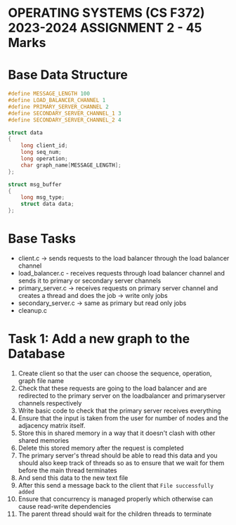 # OPERATING SYSTEMS (CS F372) 2023-2024 ASSIGNMENT 2 - 45 Marks

# Base Data Structure

```c
#define MESSAGE_LENGTH 100
#define LOAD_BALANCER_CHANNEL 1
#define PRIMARY_SERVER_CHANNEL 2
#define SECONDARY_SERVER_CHANNEL_1 3
#define SECONDARY_SERVER_CHANNEL_2 4

struct data
{
    long client_id;
    long seq_num;
    long operation;
    char graph_name[MESSAGE_LENGTH];
};

struct msg_buffer
{
    long msg_type;
    struct data data;
};
```

# Base Tasks

-   client.c -> sends requests to the load balancer through the load balancer channel
-   load_balancer.c - receives requests through load balancer channel and sends it to primary or secondary server channels
-   primary_server.c -> receives requests on primary server channel and creates a thread and does the job -> write only jobs
-   secondary_server.c -> same as primary but read only jobs
-   cleanup.c

# Task 1: Add a new graph to the Database

1. Create client so that the user can choose the sequence, operation, graph file name
2. Check that these requests are going to the load balancer and are redirected to the primary server on the loadbalancer and primaryserver channels respectively
3. Write basic code to check that the primary server receives everything
4. Ensure that the input is taken from the user for number of nodes and the adjacency matrix itself.
5. Store this in shared memory in a way that it doesn't clash with other shared memories
6. Delete this stored memory after the request is completed
7. The primary server's thread should be able to read this data and you should also keep track of threads so as to ensure that we wait for them before the main thread terminates
8. And send this data to the new text file
9. After this send a message back to the client that `File successfully added`
10. Ensure that concurrency is managed properly which otherwise can cause read-write dependencies
11. The parent thread should wait for the children threads to terminate
